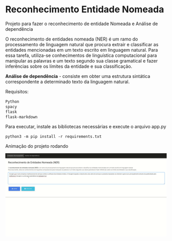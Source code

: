 # Reconhecimento Entidade Nomeada

 Projeto para fazer o reconhecimento de entidade Nomeada e Análise de dependência
 
 O reconhecimento de entidades nomeada (NER) é um ramo do processamento de linguagem natural que procura extrair e classificar as entidades mencionadas em um texto escrito em linguagem natural. Para essa tarefa, utiliza-se conhecimentos de linguística computacional para manipular as palavras e um texto segundo sua classe gramatical e fazer inferências sobre os límites da entidade e sua classificação.
 
 **Análise de dependência** - consiste em obter uma estrutura sintática correspondente a determinado texto da linguagem natural.


Requisitos:

    Python
    spacy
    flask
    flask-markdown 

<p>Para executar, instale as bibliotecas necessárias e execute o arquivo app.py</p>

    python3 -m pip install -r requirements.txt
    
Animação do projeto rodando

![GitHub Logo](/imagem/ner.gif)
